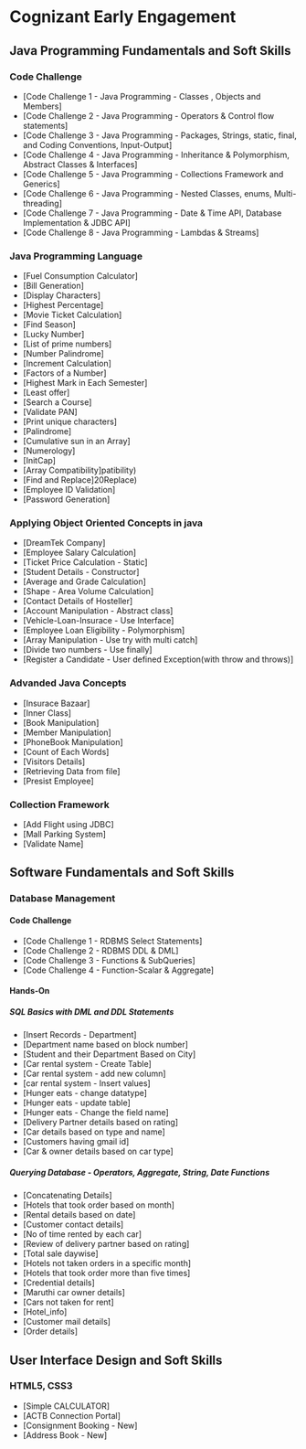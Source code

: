 # Cognizant Early Engagement

## Java Programming Fundamentals and Soft Skills

### Code Challenge 

- [Code Challenge 1 - Java Programming - Classes , Objects and Members]
- [Code Challenge 2 - Java Programming - Operators & Control flow statements]
- [Code Challenge 3 - Java Programming - Packages, Strings, static, final, and Coding Conventions, Input-Output]
- [Code Challenge 4 - Java Programming - Inheritance & Polymorphism, Abstract Classes & Interfaces]
- [Code Challenge 5 - Java Programming - Collections Framework and Generics]
- [Code Challenge 6 - Java Programming - Nested Classes, enums, Multi-threading]
- [Code Challenge 7 - Java Programming - Date & Time API, Database Implementation & JDBC API]
- [Code Challenge 8 - Java Programming - Lambdas & Streams]

### Java Programming Language

- [Fuel Consumption Calculator]
- [Bill Generation]
- [Display Characters]
- [Highest Percentage]
- [Movie Ticket Calculation]
- [Find Season]
- [Lucky Number]
- [List of prime numbers]
- [Number Palindrome]
- [Increment Calculation]
- [Factors of a Number]
- [Highest Mark in Each Semester]
- [Least offer]
- [Search a Course]
- [Validate PAN]
- [Print unique characters]
- [Palindrome]
- [Cumulative sun in an Array]
- [Numerology]
- [InitCap]
- [Array Compatibility]patibility)
- [Find and Replace]20Replace)
- [Employee ID Validation]
- [Password Generation]


### Applying Object Oriented Concepts in java

- [DreamTek Company]
- [Employee Salary Calculation]
- [Ticket Price Calculation - Static]
- [Student Details - Constructor]
- [Average and Grade Calculation]
- [Shape - Area Volume Calculation]
- [Contact Details of Hosteller]
- [Account Manipulation - Abstract class]
- [Vehicle-Loan-Insurace - Use Interface]
- [Employee Loan Eligibility - Polymorphism]
- [Array Manipulation - Use try with multi catch]
- [Divide two numbers - Use finally]
- [Register a Candidate - User defined Exception(with throw and throws)]

### Advanded Java Concepts

- [Insurace Bazaar]
- [Inner Class]
- [Book Manipulation]
- [Member Manipulation]
- [PhoneBook Manipulation]
- [Count of Each Words]
- [Visitors Details]
- [Retrieving Data from file]
- [Presist Employee]

### Collection Framework

- [Add Flight using JDBC]
- [Mall Parking System]
- [Validate Name]
## Software Fundamentals and Soft Skills

### Database Management

#### Code Challenge

- [Code Challenge 1 - RDBMS Select Statements]
- [Code Challenge 2 - RDBMS DDL & DML]
- [Code Challenge 3 - Functions & SubQueries]
- [Code Challenge 4 - Function-Scalar & Aggregate]

#### Hands-On

##### SQL Basics with DML and DDL Statements

- [Insert Records - Department]
- [Department name based on block number]
- [Student and their Department Based on City]
- [Car rental system - Create Table]
- [Car rental system - add new column]
- [car rental system - Insert values]
- [Hunger eats - change datatype]
- [Hunger eats - update table]
- [Hunger eats - Change the field name]
- [Delivery Partner details based on rating]
- [Car details based on type and name]
- [Customers having gmail id]
- [Car & owner details based on car type]

##### Querying Database - Operators, Aggregate, String, Date Functions

- [Concatenating Details]
- [Hotels that took order based on month]
- [Rental details based on date]
- [Customer contact details]
- [No of time rented by each car]
- [Review of delivery partner based on rating]
- [Total sale daywise]
- [Hotels not taken orders in a specific month]
- [Hotels that took order more than five times]
- [Credential details]
- [Maruthi car owner details]
- [Cars not taken for rent]
- [Hotel_info]
- [Customer mail details]
- [Order details]

## User Interface Design and Soft Skills

### HTML5, CSS3

- [Simple CALCULATOR]
- [ACTB Connection Portal]
- [Consignment Booking - New]
- [Address Book - New]

